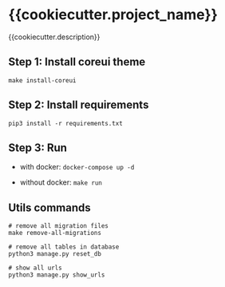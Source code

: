 # {{cookiecutter.project_name}}

{{cookiecutter.description}}

## Step 1: Install coreui theme

`make install-coreui`

## Step 2: Install requirements

`pip3 install -r requirements.txt`

## Step 3: Run

- with docker: `docker-compose up -d`

- without docker: `make run`

## Utils commands

```
# remove all migration files
make remove-all-migrations

# remove all tables in database
python3 manage.py reset_db

# show all urls
python3 manage.py show_urls


```